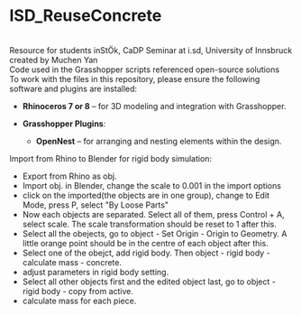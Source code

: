 # ISD_ReuseConcrete
<br/> Resource for students inStÖk, CaDP Seminar at i.sd, University of Innsbruck
<br/> created by Muchen Yan
<br/> Code used in the Grasshopper scripts referenced open-source solutions  
To work with the files in this repository, please ensure the following software and plugins are installed:

- **Rhinoceros 7 or 8** – for 3D modeling and integration with Grasshopper.
- **Grasshopper Plugins**:
  
  - **OpenNest** – for arranging and nesting elements within the design.
 
Import from Rhino to Blender for rigid body simulation:
 - Export from Rhino as obj.
 - Import obj. in Blender, change the scale to 0.001 in the import options
 - click on the imported(the objects are in one group), change to Edit Mode, press P, select "By Loose Parts"
 - Now each objects are separated. Select all of them, press Control + A, select scale. The scale transformation should be reset to 1 after this.
 - Select all the obejects, go to object - Set Origin - Origin to Geometry. A little orange point should be in the centre of each object after this.
 - Select one of the obejct, add rigid body. Then object - rigid body - calculate mass - concrete.
 - adjust parameters in rigid body setting.
 - Select all other objects first and the edited object last, go to object - rigid body - copy from active.
 - calculate mass for each piece.
